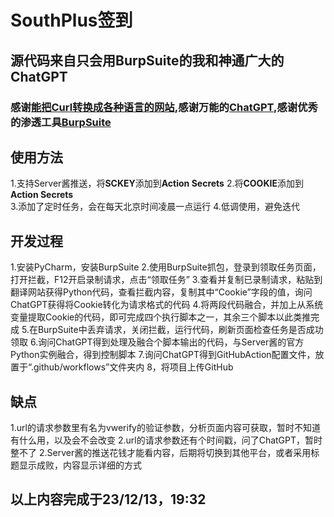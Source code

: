 # SouthPlus签到
## 源代码来自只会用BurpSuite的我和神通广大的ChatGPT
### 感谢[能把Curl转换成各种语言的网站](https://curlconverter.com/),感谢万能的[ChatGPT](https://poe.com/ChatGPT),感谢优秀的渗透工具[BurpSuite](https://portswigger.net/burp)
## 使用方法
1.支持Server酱推送，将**SCKEY**添加到**Action Secrets** 
2.将**COOKIE**添加到**Action Secrets**  
3.添加了定时任务，会在每天北京时间凌晨一点运行
4.低调使用，避免迭代
## 开发过程
1.安装PyCharm，安装BurpSuite
2.使用BurpSuite抓包，登录到领取任务页面，打开拦截，F12开启录制请求，点击“领取任务”
3.查看并复制已录制请求，粘贴到翻译网站获得Python代码，查看拦截内容，复制其中“Cookie”字段的值，询问ChatGPT获得将Cookie转化为请求格式的代码
4.将两段代码融合，并加上从系统变量提取Cookie的代码，即可完成四个执行脚本之一，其余三个脚本以此类推完成
5.在BurpSuite中丢弃请求，关闭拦截，运行代码，刷新页面检查任务是否成功领取
6.询问ChatGPT得到处理及融合个脚本输出的代码，与Server酱的官方Python实例融合，得到控制脚本
7.询问ChatGPT得到GitHubAction配置文件，放置于“.github/workflows”文件夹内
8，将项目上传GitHub
## 缺点
1.url的请求参数里有名为vwerify的验证参数，分析页面内容可获取，暂时不知道有什么用，以及会不会改变
2.url的请求参数还有个时间戳，问了ChatGPT，暂时整不了
2.Server酱的推送花钱才能看内容，后期将切换到其他平台，或者采用标题显示成败，内容显示详细的方式
## 以上内容完成于23/12/13，19:32
